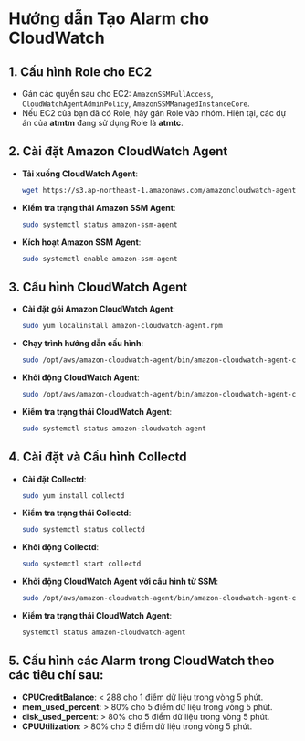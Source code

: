 
# Hướng dẫn Tạo Alarm cho CloudWatch

## 1. Cấu hình Role cho EC2

- Gán các quyền sau cho EC2: `AmazonSSMFullAccess`, `CloudWatchAgentAdminPolicy`, `AmazonSSMManagedInstanceCore`.
- Nếu EC2 của bạn đã có Role, hãy gán Role vào nhóm. Hiện tại, các dự án của **atmtm** đang sử dụng Role là **atmtc**.

## 2. Cài đặt Amazon CloudWatch Agent

- **Tải xuống CloudWatch Agent**:
  ```bash
  wget https://s3.ap-northeast-1.amazonaws.com/amazoncloudwatch-agent-ap-northeast-1/amazon_linux/amd64/latest/amazon-cloudwatch-agent.rpm

- **Kiểm tra trạng thái Amazon SSM Agent**:
	 ```bash
	sudo systemctl status amazon-ssm-agent
- **Kích hoạt Amazon SSM Agent**:
	```bash
	sudo systemctl enable amazon-ssm-agent
## 3. Cấu hình CloudWatch Agent
- **Cài đặt gói Amazon CloudWatch Agent**:
	```bash
	sudo yum localinstall amazon-cloudwatch-agent.rpm
- **Chạy trình hướng dẫn cấu hình**:
	```bash
	sudo /opt/aws/amazon-cloudwatch-agent/bin/amazon-cloudwatch-agent-config-wizard
- **Khởi động CloudWatch Agent**:
	```bash
	sudo /opt/aws/amazon-cloudwatch-agent/bin/amazon-cloudwatch-agent-ctl -a start
- **Kiểm tra trạng thái CloudWatch Agent**:
	```bash
	sudo systemctl status amazon-cloudwatch-agent
## 4. Cài đặt và Cấu hình Collectd

- **Cài đặt Collectd**:
	```bash
	sudo yum install collectd
- **Kiểm tra trạng thái Collectd**:
	```bash
	sudo systemctl status collectd
- **Khởi động Collectd**:
	```bash
	sudo systemctl start collectd
- **Khởi động CloudWatch Agent với cấu hình từ SSM**:
	```bash
	sudo /opt/aws/amazon-cloudwatch-agent/bin/amazon-cloudwatch-agent-ctl -a fetch-config -m ec2 -s -c ssm:AmazonCloudWatch-yamapan
- **Kiểm tra trạng thái CloudWatch Agent**:
	```bash
	systemctl status amazon-cloudwatch-agent
## 5. Cấu hình các Alarm trong CloudWatch theo các tiêu chí sau:
-   **CPUCreditBalance**: < 288 cho 1 điểm dữ liệu trong vòng 5 phút.
-   **mem_used_percent**: > 80% cho 5 điểm dữ liệu trong vòng 5 phút.
-   **disk_used_percent**: > 80% cho 5 điểm dữ liệu trong vòng 5 phút.
-   **CPUUtilization**: > 80% cho 5 điểm dữ liệu trong vòng 5 phút.
